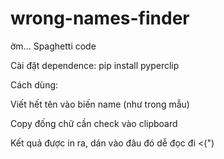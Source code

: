 # wrong-names-finder

ờm... Spaghetti code 

Cài đặt dependence: pip install pyperclip

Cách dùng: 

Viết hết tên vào biến name (như trong mẫu)

Copy đống chữ cần check vào clipboard

Kết quả được in ra, dán vào đâu đó dễ đọc đi <(")
